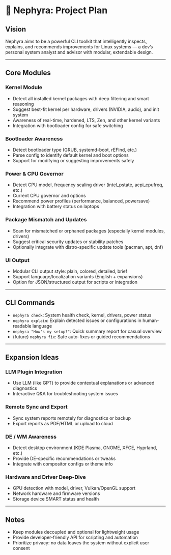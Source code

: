 # 🧠 Nephyra: Project Plan

## Vision
Nephyra aims to be a powerful CLI toolkit that intelligently inspects, explains, and recommends improvements for Linux systems — a dev’s personal system analyst and advisor with modular, extendable design.

---

## Core Modules

### Kernel Module
- Detect all installed kernel packages with deep filtering and smart reasoning  
- Suggest best-fit kernel per hardware, drivers (NVIDIA, audio), and init system  
- Awareness of real-time, hardened, LTS, Zen, and other kernel variants  
- Integration with bootloader config for safe switching

### Bootloader Awareness
- Detect bootloader type (GRUB, systemd-boot, rEFInd, etc.)  
- Parse config to identify default kernel and boot options  
- Support for modifying or suggesting improvements safely  

### Power & CPU Governor
- Detect CPU model, frequency scaling driver (intel_pstate, acpi_cpufreq, etc.)  
- Current CPU governor and options  
- Recommend power profiles (performance, balanced, powersave)  
- Integration with battery status on laptops  

### Package Mismatch and Updates
- Scan for mismatched or orphaned packages (especially kernel modules, drivers)  
- Suggest critical security updates or stability patches  
- Optionally integrate with distro-specific update tools (pacman, apt, dnf)

### UI Output
- Modular CLI output style: plain, colored, detailed, brief  
- Support language/localization variants (English + expansions)  
- Option for JSON/structured output for scripts or integration

---

## CLI Commands

- `nephyra check`: System health check, kernel, drivers, power status  
- `nephyra explain`: Explain detected issues or configurations in human-readable language  
- `nephyra "How's my setup?"`: Quick summary report for casual overview  
- (future) `nephyra fix`: Safe auto-fixes or guided recommendations

---

## Expansion Ideas

### LLM Plugin Integration
- Use LLM (like GPT) to provide contextual explanations or advanced diagnostics  
- Interactive Q&A for troubleshooting system issues

### Remote Sync and Export
- Sync system reports remotely for diagnostics or backup  
- Export reports as PDF/HTML or upload to cloud

### DE / WM Awareness
- Detect desktop environment (KDE Plasma, GNOME, XFCE, Hyprland, etc.)  
- Provide DE-specific recommendations or tweaks  
- Integrate with compositor configs or theme info

### Hardware and Driver Deep-Dive
- GPU detection with model, driver, Vulkan/OpenGL support  
- Network hardware and firmware versions  
- Storage device SMART status and health

---

## Notes

- Keep modules decoupled and optional for lightweight usage  
- Provide developer-friendly API for scripting and automation  
- Prioritize privacy: no data leaves the system without explicit user consent
